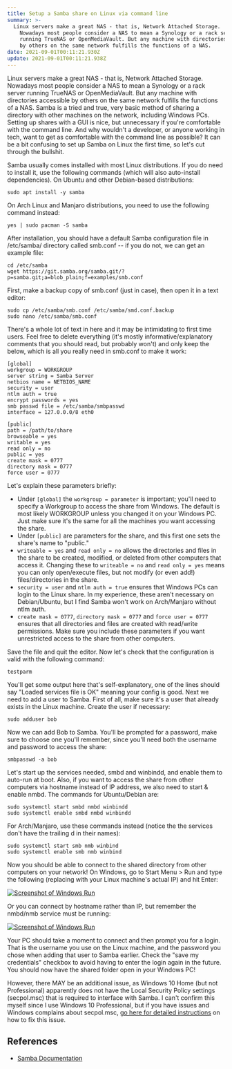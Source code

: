 ```yaml
---
title: Setup a Samba share on Linux via command line
summary: >-
  Linux servers make a great NAS - that is, Network Attached Storage.
    Nowadays most people consider a NAS to mean a Synology or a rack server
    running TrueNAS or OpenMediaVault. But any machine with directories accessible
    by others on the same network fulfills the functions of a NAS.
date: 2021-09-01T00:11:21.930Z
update: 2021-09-01T00:11:21.938Z
---
```


Linux servers make a great NAS - that is, Network Attached Storage. Nowadays most people consider a NAS to mean a Synology or a rack server running TrueNAS or OpenMediaVault. But any machine with directories accessible by others on the same network fulfills the functions of a NAS. Samba is a tried and true, very basic method of sharing a directory with other machines on the network, including Windows PCs. Setting up shares with a GUI is nice, but unnecessary if you're comfortable with the command line. And why wouldn't a developer, or anyone working in tech, want to get as comfortable with the command line as possible? It can be a bit confusing to set up Samba on Linux the first time, so let's cut through the bullshit.

Samba usually comes installed with most Linux distributions. If you do need to install it, use the following commands (which will also auto-install dependencies). On Ubuntu and other Debian-based distributions:

`sudo apt install -y samba`

On Arch Linux and Manjaro distributions, you need to use the following command instead:

`yes | sudo pacman -S samba`

After installation, you should have a default Samba configuration file in /etc/samba/ directory called smb.conf -- if you do not, we can get an example file:

`cd /etc/samba`<br>
`wget https://git.samba.org/samba.git/?p=samba.git;a=blob_plain;f=examples/smb.conf`

First, make a backup copy of smb.conf (just in case), then open it in a text editor:

`sudo cp /etc/samba/smb.conf /etc/samba/smd.conf.backup`<br>
`sudo nano /etc/samba/smb.conf`

There's a whole lot of text in here and it may be intimidating to first time users. Feel free to delete everything (it's mostly informative/explanatory comments that you should read, but probably won't) and only keep the below, which is all you really need in smb.conf to make it work:

`[global]`<br>
`workgroup = WORKGROUP`<br>
`server string = Samba Server`<br>
`netbios name = NETBIOS_NAME`<br>
`security = user`<br>
`ntlm auth = true`<br>
`encrypt passwords = yes`<br>
`smb passwd file = /etc/samba/smbpasswd`<br>
`interface = 127.0.0.0/8 eth0`<br>

`[public]`<br>
`path = /path/to/share`<br>
`browseable = yes`<br>
`writable = yes`<br>
`read only = no`<br>
`public = yes`<br>
`create mask = 0777`<br>
`directory mask = 0777`<br>
`force user = 0777`<br>

Let's explain these parameters briefly:

- Under `[global]` the `workgroup = parameter` is important; you'll need to specify a Workgroup to access the share from Windows. The default is most likely WORKGROUP unless you changed it on your Windows PC. Just make sure it's the same for all the machines you want accessing the share.
- Under `[public]` are parameters for the share, and this first one sets the share's name to "public."
- `writeable = yes` and `read only = no` allows the directories and files in the share to be created, modified, or deleted from other computers that access it. Changing these to `writeable = no` and `read only = yes` means you can only open/execute files, but not modify (or even add!) files/directories in the share.
- `security = user` and `ntlm auth = true` ensures that Windows PCs can login to the Linux share. In my experience, these aren't necessary on Debian/Ubuntu, but I find Samba won't work on Arch/Manjaro without ntlm auth.
- `create mask = 0777`, `directory mask = 0777` and `force user = 0777` ensures that all directories and files are created with read/write permissions. Make sure you include these parameters if you want unrestricted access to the share from other computers.

Save the file and quit the editor. Now let's check that the configuration is valid with the following command:

`testparm`

You'll get some output here that's self-explanatory, one of the lines should say "Loaded services file is OK" meaning your config is good. Next we need to add a user to Samba. First of all, make sure it's a user that already exists in the Linux machine. Create the user if necessary:

`sudo adduser bob`

Now we can add Bob to Samba. You'll be prompted for a password, make sure to choose one you'll remember, since you'll need both the username and password to access the share:

`smbpasswd -a bob`

Let's start up the services needed, smbd and winbindd, and enable them to auto-run at boot. Also, if you want to access the share from other computers via hostname instead of IP address, we also need to start & enable nmbd. The commands for Ubuntu/Debian are:

`sudo systemctl start smbd nmbd winbindd`<br>
`sudo systemctl enable smbd nmbd winbindd`

For Arch/Manjaro, use these commands instead (notice the the services don't have the trailing d in their names):

`sudo systemctl start smb nmb winbind`<br>
`sudo systemctl enable smb nmb winbind`

Now you should be able to connect to the shared directory from other computers on your network! On Windows, go to Start Menu > Run and type the following (replacing with your Linux machine's actual IP) and hit Enter:

[![Screenshot of Windows Run](/img/samba1.png 'screenshot of Windows Run')](https://arieldiaz.codes/img/samba1.png)

Or you can connect by hostname rather than IP, but remember the nmbd/nmb service must be running:

[![Screenshot of Windows Run](/img/samba2.png 'screenshot of Windows Run')](https://arieldiaz.codes/img/samba2.png)

Your PC should take a moment to connect and then prompt you for a login. That is the username you use on the Linux machine, and the password you chose when adding that user to Samba earlier. Check the "save my credentials" checkbox to avoid having to enter the login again in the future. You should now have the shared folder open in your Windows PC!

However, there MAY be an additional issue, as Windows 10 Home (but not Professional) apparently does not have the Local Security Policy settings (secpol.msc) that is required to interface with Samba. I can't confirm this myself since I use Windows 10 Professional, but if you have issues and Windows complains about secpol.msc, [go here for detailed instructions](https://www.majorgeeks.com/content/page/how_to_enable_local_security_policy_in_windows_10_home.html) on how to fix this issue.

<h2>References</h2>

- <a href="https://www.samba.org/samba/docs" target="_blank" rel="noopener">Samba Documentation</a>
